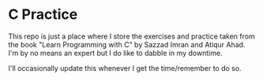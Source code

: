 # C Practice
This repo is just a place where I store the exercises and practice taken from the book "Learn Programming with C" by Sazzad Imran and Atiqur Ahad. I'm by no means an expert but I do like to dabble in my downtime.

I'll occasionally update this whenever I get the time/remember to do so.


